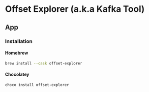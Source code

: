 # Offset Explorer (a.k.a Kafka Tool)

## App

### Installation

#### Homebrew

```sh
brew install --cask offset-explorer
```

#### Chocolatey

```sh
choco install offset-explorer
```
